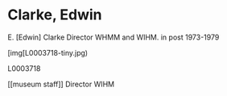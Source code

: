 # Clarke, Edwin

E. \[Edwin\] Clarke Director WHMM and WIHM. in post 1973-1979

\[img\[L0003718-tiny.jpg\)

L0003718

\[\[museum staff\]\] Director WIHM

